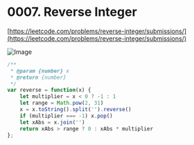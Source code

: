 # 0007. Reverse Integer

[https://leetcode.com/problems/reverse-integer/submissions/](https://leetcode.com/problems/reverse-integer/submissions/)

![Image](https://i.imgur.com/gIzLTsu.png)

```javascript
/**
 * @param {number} x
 * @return {number}
 */
var reverse = function(x) {
    let multiplier = x < 0 ? -1 : 1
    let range = Math.pow(2, 31)
    x = x.toString().split('').reverse()
    if (multiplier === -1) x.pop()
    let xAbs = x.join('')
    return xAbs > range ? 0 : xAbs * multiplier
};
```